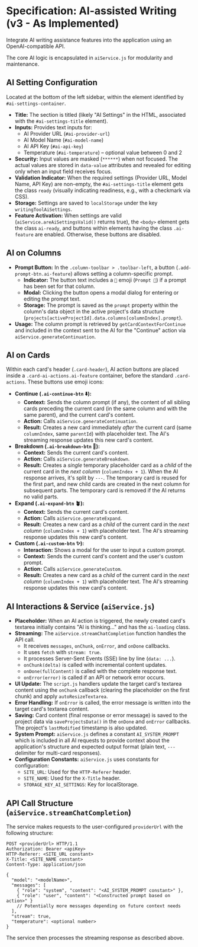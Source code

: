 # Specification: AI-assisted Writing (v3 - As Implemented)

Integrate AI writing assistance features into the application using an OpenAI-compatible API.

The core AI logic is encapsulated in `aiService.js` for modularity and maintenance.

## AI Setting Configuration

Located at the bottom of the left sidebar, within the element identified by `#ai-settings-container`.

- **Title:** The section is titled (likely "AI Settings" in the HTML, associated with the `#ai-settings-title` element).
- **Inputs:** Provides text inputs for:
    - AI Provider URL (`#ai-provider-url`)
    - AI Model Name (`#ai-model-name`)
    - AI API Key (`#ai-api-key`)
    - Temperature (`#ai-temperature`) – optional value between 0 and 2
- **Security:** Input values are masked (`******`) when not focused. The actual values are stored in `data-value` attributes and revealed for editing only when an input field receives focus.
- **Validation Indicator:** When the required settings (Provider URL, Model Name, API Key) are non-empty, the `#ai-settings-title` element gets the class `ready` (visually indicating readiness, e.g., with a checkmark via CSS).
- **Storage:** Settings are saved to `localStorage` under the key `writingToolAiSettings`.
- **Feature Activation:** When settings are valid (`aiService.areAiSettingsValid()` returns true), the `<body>` element gets the class `ai-ready`, and buttons within elements having the class `.ai-feature` are enabled. Otherwise, these buttons are disabled.

## AI on Columns

- **Prompt Button:** In the `.column-toolbar > .toolbar-left`, a button (`.add-prompt-btn.ai-feature`) allows setting a column-specific prompt.
    - **Indicator:** The button text includes a `📝` emoji (`Prompt 📝`) if a prompt has been set for that column.
    - **Modal:** Clicking the button opens a modal dialog for entering or editing the prompt text.
    - **Storage:** The prompt is saved as the `prompt` property within the column's data object in the active project's data structure (`projects[activeProjectId].data.columns[columnIndex].prompt`).
- **Usage:** The column prompt is retrieved by `getCardContextForContinue` and included in the context sent to the AI for the "Continue" action via `aiService.generateContinuation`.

## AI on Cards

Within each card's header (`.card-header`), AI action buttons are placed inside a `.card-ai-actions.ai-feature` container, before the standard `.card-actions`. These buttons use emoji icons:

- **Continue (`.ai-continue-btn` ⬇️):**
    - **Context:** Sends the column prompt (if any), the content of all sibling cards preceding the current card (in the same column and with the same parent), and the current card's content.
    - **Action:** Calls `aiService.generateContinuation`.
    - **Result:** Creates a new card immediately *after* the current card (same `columnIndex`, same `parentId`) with placeholder text. The AI's streaming response updates this new card's content.
- **Breakdown (`.ai-breakdown-btn` 🧠):**
    - **Context:** Sends the current card's content.
    - **Action:** Calls `aiService.generateBreakdown`.
    - **Result:** Creates a *single* temporary placeholder card as a *child* of the current card in the *next column* (`columnIndex + 1`). When the AI response arrives, it's split by `---`. The temporary card is reused for the first part, and new child cards are created in the next column for subsequent parts. The temporary card is removed if the AI returns no valid parts.
- **Expand (`.ai-expand-btn` 🪴):**
    - **Context:** Sends the current card's content.
    - **Action:** Calls `aiService.generateExpand`.
    - **Result:** Creates a new card as a *child* of the current card in the *next column* (`columnIndex + 1`) with placeholder text. The AI's streaming response updates this new card's content.
- **Custom (`.ai-custom-btn` ✨):**
    - **Interaction:** Shows a modal for the user to input a custom prompt.
    - **Context:** Sends the current card's content and the user's custom prompt.
    - **Action:** Calls `aiService.generateCustom`.
    - **Result:** Creates a new card as a *child* of the current card in the *next column* (`columnIndex + 1`) with placeholder text. The AI's streaming response updates this new card's content.

## AI Interactions & Service (`aiService.js`)

- **Placeholder:** When an AI action is triggered, the newly created card's textarea initially contains "AI is thinking..." and has the `ai-loading` class.
- **Streaming:** The `aiService.streamChatCompletion` function handles the API call.
    - It receives `messages`, `onChunk`, `onError`, and `onDone` callbacks.
    - It uses `fetch` with `stream: true`.
    - It processes Server-Sent Events (SSE) line by line (`data: ...`).
    - `onChunk(delta)` is called with incremental content updates.
    - `onDone(fullContent)` is called with the complete response text.
    - `onError(error)` is called if an API or network error occurs.
- **UI Update:** The `script.js` handlers update the target card's textarea content using the `onChunk` callback (clearing the placeholder on the first chunk) and apply `autoResizeTextarea`.
- **Error Handling:** If `onError` is called, the error message is written into the target card's textarea content.
- **Saving:** Card content (final response or error message) is saved to the project data via `saveProjectsData()` in the `onDone` and `onError` callbacks. The project's `lastModified` timestamp is also updated.
- **System Prompt:** `aiService.js` defines a constant `AI_SYSTEM_PROMPT` which is included in all AI requests to provide context about the application's structure and expected output format (plain text, `---` delimiter for multi-card responses).
- **Configuration Constants:** `aiService.js` uses constants for configuration:
    - `SITE_URL`: Used for the `HTTP-Referer` header.
    - `SITE_NAME`: Used for the `X-Title` header.
    - `STORAGE_KEY_AI_SETTINGS`: Key for localStorage.

## API Call Structure (`aiService.streamChatCompletion`)

The service makes requests to the user-configured `providerUrl` with the following structure:

```http
POST <providerUrl> HTTP/1.1
Authorization: Bearer <apiKey>
HTTP-Referer: <SITE_URL constant>
X-Title: <SITE_NAME constant>
Content-Type: application/json

{
  "model": "<modelName>",
  "messages": [
    { "role": "system", "content": "<AI_SYSTEM_PROMPT constant>" },
    { "role": "user", "content": "<Constructed prompt based on action>" }
    // Potentially more messages depending on future context needs
  ],
  "stream": true,
  "temperature": <optional number>
}
```

The service then processes the streaming response as described above.
